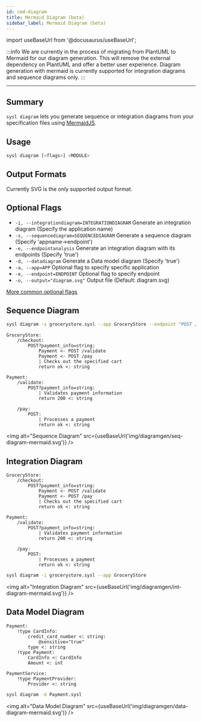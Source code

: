 ```yaml
---
id: cmd-diagram
title: Mermaid Diagram (beta)
sidebar_label: Mermaid Diagram (beta)
---
```


import useBaseUrl from '@docusaurus/useBaseUrl';

:::info
We are currently in the process of migrating from PlantUML to Mermaid for our diagram generation. This will remove the external dependency on PlantUML and offer a better user experience. Diagram generation with mermaid is currently supported for integration diagrams and sequence diagrams only.
:::

---

## Summary

`sysl diagram` lets you generate sequence or integration diagrams from your specification files using [MermaidJS](https://mermaidjs.github.io/#/).

## Usage

```bash
sysl diagram [<flags>] <MODULE>
```

## Output Formats

Currently SVG is the only supported output format.

## Optional Flags

- `-i, --integrationdiagram=INTEGRATIONDIAGRAM` Generate an integration diagram (Specify the application name)
- `-s, --sequencediagram=SEQUENCEDIAGRAM` Generate a sequence diagram (Specify 'appname->endpoint')
- `-e, --endpointanalysis` Generate an integration diagram with its endpoints (Specify 'true')
- `-d, --datadiagram` Generate a Data model diagram (Specify 'true')
- `-a, --app=APP` Optional flag to specify specific application
- `-e, --endpoint=ENDPOINT` Optional flag to specify endpoint
- `-o, --output="diagram.svg"` Output file (Default: diagram.svg)

[More common optional flags](common-flags.md)

## Sequence Diagram

```bash
sysl diagram -s grocerystore.sysl --app GroceryStore --endpoint "POST /checkout"
```

```sysl title="Input Sysl file: GroceryStore.sysl"
GroceryStore:
    /checkout:
        POST?payment_info=string:
            Payment <- POST /validate
            Payment <- POST /pay
            | Checks out the specified cart
            return ok <: string

Payment:
    /validate:
        POST?payment_info=string:
            | Validates payment information
            return 200 <: string

    /pay:
        POST:
            | Processes a payment
            return ok <: string

```

<img alt="Sequence Diagram" src={useBaseUrl('img/diagramgen/seq-diagram-mermaid.svg')} />

## Integration Diagram

```sysl title="Input Sysl file: GroceryStore.sysl"
GroceryStore:
    /checkout:
        POST?payment_info=string:
            Payment <- POST /validate
            Payment <- POST /pay
            | Checks out the specified cart
            return ok <: string

Payment:
    /validate:
        POST?payment_info=string:
            | Validates payment information
            return 200 <: string

    /pay:
        POST:
            | Processes a payment
            return ok <: string

```

```bash
sysl diagram -i grocerystore.sysl --app GroceryStore
```

<img alt="Integration Diagram" src={useBaseUrl('img/diagramgen/int-diagram-mermaid.svg')} />


## Data Model Diagram

```sysl title="Input Sysl file: Payment.sysl"
Payment:
    !type CardInfo:
        credit_card_number <: string:
            @sensitive="true"
        type <: string
    !type Payment:
        CardInfo <: CardInfo
        Amount <: int

PaymentService:
    !type PaymentProvider:
        Provider <: string

```

```bash
sysl diagram -d Payment.sysl
```

<img alt="Data Model Diagram" src={useBaseUrl('img/diagramgen/data-diagram-mermaid.svg')} />
